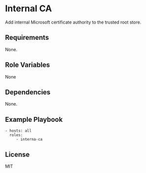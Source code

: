 Internal CA
=========

Add internal Microsoft certificate authority to the trusted root store.

Requirements
------------

None.

Role Variables
--------------

None

Dependencies
------------

None.

Example Playbook
----------------

    - hosts: all
      roles:
         - interna-ca

License
-------

MIT
